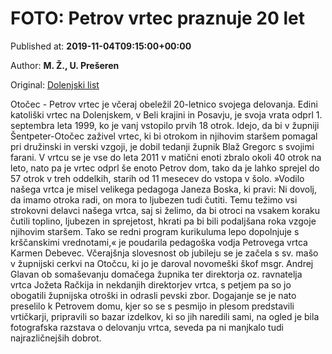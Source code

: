 
# FOTO: Petrov vrtec praznuje 20 let

Published at: **2019-11-04T09:15:00+00:00**

Author: **M. Ž., U. Prešeren**

Original: [Dolenjski list](https://www.dolenjskilist.si/2019/11/04/227931/novice/dolenjska/FOTO_Petrov_vrtec_praznuje_20_let/)

Otočec - Petrov vrtec je včeraj obeležil 20-letnico svojega delovanja. Edini katoliški vrtec na Dolenjskem, v Beli krajini in Posavju, je svoja vrata odprl 1. septembra leta 1999, ko je vanj vstopilo prvih 18 otrok. Idejo, da bi v župniji Šentpeter-Otočec zaživel vrtec, ki bi otrokom in njihovim staršem pomagal pri družinski in verski vzgoji, je dobil tedanji župnik Blaž Gregorc s svojimi farani.
V vrtcu se je vse do leta 2011 v matični enoti zbralo okoli 40 otrok na leto, nato pa je vrtec odprl še enoto Petrov dom, tako da je lahko sprejel do 57 otrok v treh oddelkih, starih od 11 mesecev do vstopa v šolo. »Vodilo našega vrtca je misel velikega pedagoga Janeza Boska, ki pravi: Ni dovolj, da imamo otroka radi, on mora to ljubezen tudi čutiti. Temu težimo vsi strokovni delavci našega vrtca, saj si želimo, da bi otroci na vsakem koraku čutili toplino, ljubezen in sprejetost, hkrati pa bi bili podaljšana roka vzgoje njihovim staršem. Tako se redni program kurikuluma lepo dopolnjuje s krščanskimi vrednotami,« je poudarila pedagoška vodja Petrovega vrtca Karmen Debevec.
Včerajšnja slovesnost ob jubileju se je začela s sv. mašo v župnijski cerkvi na Otočcu, ki jo je daroval novomeški škof msgr. Andrej Glavan ob somaševanju domačega župnika ter direktorja oz. ravnatelja vrtca Jožeta Račkija in nekdanjih direktorjev vrtca, s petjem pa so jo obogatili župnijska otroški in odrasli pevski zbor. Dogajanje se je nato preselilo k Petrovem domu, kjer so se s pesmijo in plesom predstavili vrtičkarji, pripravili so bazar izdelkov, ki so jih naredili sami, na ogled je bila fotografska razstava o delovanju vrtca, seveda pa ni manjkalo tudi najrazličnejših dobrot.
